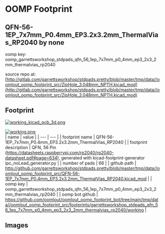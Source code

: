 # OOMP Footprint  
## QFN-56-1EP_7x7mm_P0.4mm_EP3.2x3.2mm_ThermalVias_RP2040  by none  
  
oomp key: oomp_garrettsworkshop_stdpads_qfn_56_1ep_7x7mm_p0_4mm_ep3_2x3_2mm_thermalvias_rp2040  
  
source repo at: [http://gitlab.com/garrettsworkshop/stdpads.pretty/blob/master/tmp/data//oomlout_oomp_footprint_src/ZipHole_3.048mm_NPTH.kicad_mod](http://gitlab.com/garrettsworkshop/stdpads.pretty/blob/master/tmp/data//oomlout_oomp_footprint_src/ZipHole_3.048mm_NPTH.kicad_mod)  
## Footprint  
  
[![working_kicad_pcb_3d.png](working_kicad_pcb_3d_600.png)](working_kicad_pcb_3d.png)  
  
[![working.png](working_600.png)](working.png)  
| name | value | 
| --- | --- | 
| footprint name | QFN-56-1EP_7x7mm_P0.4mm_EP3.2x3.2mm_ThermalVias_RP2040 | 
| footprint description | QFN, 56 Pin (https://datasheets.raspberrypi.com/rp2040/rp2040-datasheet.pdf#page=634), generated with kicad-footprint-generator ipc_noLead_generator.py | 
| number of pads | 66 | 
| github path | http://github.com/garrettsworkshop/stdpads.pretty/blob/master/tmp/data//oomlout_oomp_footprint_src/QFN-56-1EP_7x7mm_P0.4mm_EP3.2x3.2mm_ThermalVias_RP2040.kicad_mod | 
| oomp key | oomp_garrettsworkshop_stdpads_qfn_56_1ep_7x7mm_p0_4mm_ep3_2x3_2mm_thermalvias_rp2040 | 
| oomp bot github | https://github.com/oomlout/oomlout_oomp_footprint_bot/tree/main/tmp/data//oomlout_oomp_footprint_src/footprints/garrettsworkshop_stdpads_qfn_56_1ep_7x7mm_p0_4mm_ep3_2x3_2mm_thermalvias_rp2040/working | 
## Images  
